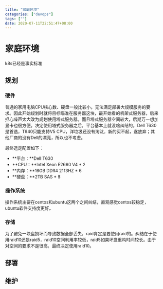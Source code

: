 ```yaml
---
title: "家庭环境"
categories: ["devops"]
tags: [""]
date: 2020-07-11T22:51:47+08:00
---
```


# 家庭环境

k8s已经是事实标准

## 规划

### 硬件

普通的家用电脑CPU核心数、硬盘一般比较小，无法满足部署大规模服务的要求。因此开始规划时就将目标瞄准在服务器这块，最开始看的机架式服务器，后来担心噪声太大改为规划使用塔式服务器。而且塔式服务器空间较大，后期万一想加显卡也很方便。决定使用塔式服务器之后，平台基本上就没啥纠结的，Dell T630是首选，T640只能支持V5 CPU，洋垃圾还没有淘汰，新的买不起，遂放弃；其他厂商的没有Dell的漂亮，所以也不考虑。

最终选定配置如下：

- **平台：**Dell T630
- **CPU：**Intel Xeon E2680 V4 * 2
- **内存：**16GB DDR4 2113HZ * 6
- **硬盘：**2TB SAS * 8

### 操作系统

操作系统主要在centos和ubuntu这两个之间纠结，直观感觉centos较稳定，ubuntu软件支持度更好。

### 存储

为了避免一块盘损坏而导致数据全部丢失，raid肯定是要使用raid的。纠结在于使用raid10还是raid5，raid10空间利用率较低，raid5如果坏盘重构时间较长。由于对空间的要求不是很高，最终决定使用raid10。

## 部署

## 维护